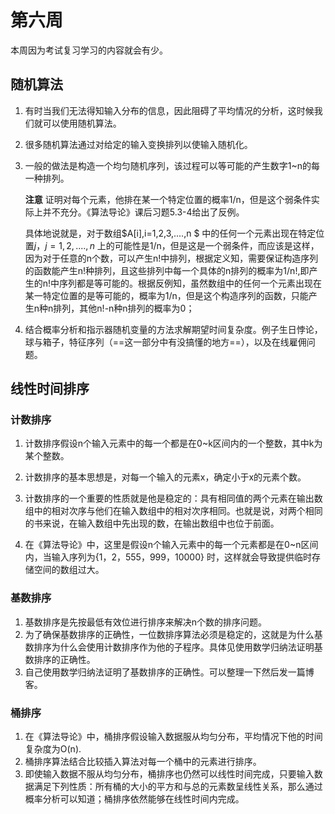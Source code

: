 # 第六周
本周因为考试复习学习的内容就会有少。

##  随机算法

1. 有时当我们无法得知输入分布的信息，因此阻碍了平均情况的分析，这时候我们就可以使用随机算法。

2. 很多随机算法通过对给定的输入变换排列以使输入随机化。

3. 一般的做法是构造一个均匀随机序列，该过程可以等可能的产生数字1~n的每一种排列。

   **注意** 证明对每个元素，他排在某一个特定位置的概率1/n，但是这个弱条件实际上并不充分。《算法导论》课后习题5.3-4给出了反例。

   具体地说就是，对于数组$A[i],i=1,2,3,....,n $ 中的任何一个元素出现在特定位置$j，j=1,2,....,n$ 上的可能性是1/n，但是这是一个弱条件，而应该是这样，因为对于任意的n个数，可以产生n!中排列，根据定义知，需要保证构造序列的函数能产生n!种排列，且这些排列中每一个具体的n排列的概率为1/n!,即产生的n!中序列都是等可能的。根据反例知，虽然数组中的任何一个元素出现在某一特定位置的是等可能的，概率为1/n，但是这个构造序列的函数，只能产生n种n排列，其他n!-n种n排列的概率为0；

4. 结合概率分析和指示器随机变量的方法求解期望时间复杂度。例子生日悖论，球与箱子，特征序列（==这一部分中有没搞懂的地方==），以及在线雇佣问题。

##  线性时间排序

### 计数排序

1. 计数排序假设n个输入元素中的每一个都是在0~k区间内的一个整数，其中k为某个整数。

2. 计数排序的基本思想是，对每一个输入的元素x，确定小于x的元素个数。

3. 计数排序的一个重要的性质就是他是稳定的：具有相同值的两个元素在输出数组中的相对次序与他们在输入数组中的相对次序相同。也就是说，对两个相同的书来说，在输入数组中先出现的数，在输出数组中也位于前面。

4. 在《算法导论》中，这里是假设n个输入元素中的每一个元素都是在0~n区间内，当输入序列为$\{1 ，2 ，555 ，999 ，10000\}$ 时，这样就会导致提供临时存储空间的数组过大。

### 基数排序

1. 基数排序是先按最低有效位进行排序来解决n个数的排序问题。
2. 为了确保基数排序的正确性，一位数排序算法必须是稳定的，这就是为什么基数排序为什么会使用计数排序作为他的子程序。具体见使用数学归纳法证明基数排序的正确性。
3. 自己使用数学归纳法证明了基数排序的正确性。可以整理一下然后发一篇博客。

### 桶排序

1. 在《算法导论》中，桶排序假设输入数据服从均匀分布，平均情况下他的时间复杂度为O(n).
2. 桶排序算法结合比较插入算法对每一个桶中的元素进行排序。
3. 即使输入数据不服从均匀分布，桶排序也仍然可以线性时间完成，只要输入数据满足下列性质：所有桶的大小的平方和与总的元素数呈线性关系，那么通过概率分析可以知道；桶排序依然能够在线性时间内完成。

